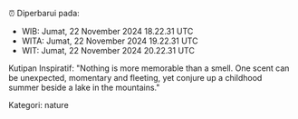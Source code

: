 ⏰ Diperbarui pada:
- WIB: Jumat, 22 November 2024 18.22.31 UTC
- WITA: Jumat, 22 November 2024 19.22.31 UTC
- WIT: Jumat, 22 November 2024 20.22.31 UTC

Kutipan Inspiratif:
"Nothing is more memorable than a smell. One scent can be unexpected, momentary and fleeting, yet conjure up a childhood summer beside a lake in the mountains."


Kategori: nature

